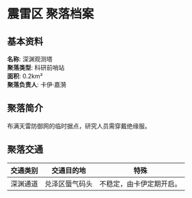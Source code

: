 # 震雷区 聚落档案

## 基本资料

**名称**: 深渊观测塔  
**聚落类型**: 科研前哨站  
**面积**: 0.2km²  
**聚落负责人**: 卡伊·嘉漪  

## 聚落简介

布满天雷防御网的临时据点，研究人员需穿戴绝缘服。

## 聚落交通

|交通类别|交通目的地|特殊|
|:---:|:---:|:---:|
深渊通道|兑泽区蜃气码头|不稳定，由卡伊定期开启。|
